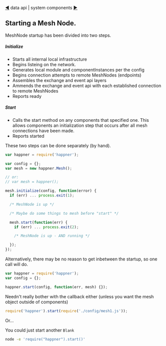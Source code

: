 [&#9664;](data.md) data api | system components [&#9654;](system.md)

## Starting a Mesh Node.

MeshNode startup has been divided into two steps.

##### Initialize

* Starts all internal local infrastructure
* Begins listeing on the network.
* Generates local module and componentInstances per the config
* Begins connection attempts to remote MeshNodes (endpoints)
* Assembles the exchange and event api layers
* Ammends the exchange and event api with each established connection to remote MeshNodes
* Reports ready

##### Start

* Calls the start method on any components that specified one. This allows components an initialization step that occurs after all mesh connections have been made.
* Reports started

These two steps can be done separately (by hand).

```javascript
var happner = require('happner');

var config = {};
var mesh = new happner.Mesh();

// or:
// var mesh = happner(); 

mesh.initialize(config, function(error) {
  if (err) ... process.exit(1);

  /* MeshNode is up */

  /* Maybe do some things to mesh before "start" */ 

  mesh.start(function(err) {
    if (err) ... process.exit(2);

    /* MeshNode is up - AND running */

  });
});

```

Alternatively, there may be no reason to get inbetween the startup, so one call will do.

```javascript
var happner = require('happner');
var config = {};

happner.start(config, function(err, mesh) {});
```

Needn't really bother with the callback either (unless you want the mesh object outside of components) 

```javascript
require('happner').start(require('./config/mesh1.js'));
```

Or...

You could just start another `Blank`

```bash
node -e 'require("happner").start()'
```
